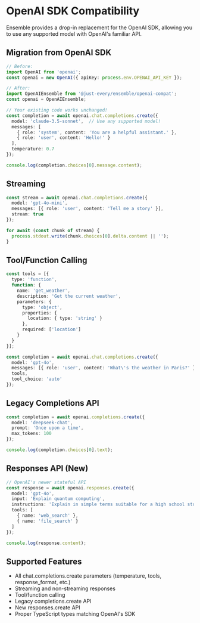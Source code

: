 # OpenAI SDK Compatibility

Ensemble provides a drop-in replacement for the OpenAI SDK, allowing you to use any supported model with OpenAI's familiar API.

## Migration from OpenAI SDK

```typescript
// Before:
import OpenAI from 'openai';
const openai = new OpenAI({ apiKey: process.env.OPENAI_API_KEY });

// After:
import OpenAIEnsemble from '@just-every/ensemble/openai-compat';
const openai = OpenAIEnsemble;

// Your existing code works unchanged!
const completion = await openai.chat.completions.create({
  model: 'claude-3.5-sonnet',  // Use any supported model!
  messages: [
    { role: 'system', content: 'You are a helpful assistant.' },
    { role: 'user', content: 'Hello!' }
  ],
  temperature: 0.7
});

console.log(completion.choices[0].message.content);
```

## Streaming

```typescript
const stream = await openai.chat.completions.create({
  model: 'gpt-4o-mini',
  messages: [{ role: 'user', content: 'Tell me a story' }],
  stream: true
});

for await (const chunk of stream) {
  process.stdout.write(chunk.choices[0].delta.content || '');
}
```

## Tool/Function Calling

```typescript
const tools = [{
  type: 'function',
  function: {
    name: 'get_weather',
    description: 'Get the current weather',
    parameters: {
      type: 'object',
      properties: {
        location: { type: 'string' }
      },
      required: ['location']
    }
  }
}];

const completion = await openai.chat.completions.create({
  model: 'gpt-4o',
  messages: [{ role: 'user', content: 'What\'s the weather in Paris?' }],
  tools,
  tool_choice: 'auto'
});
```

## Legacy Completions API

```typescript
const completion = await openai.completions.create({
  model: 'deepseek-chat',
  prompt: 'Once upon a time',
  max_tokens: 100
});

console.log(completion.choices[0].text);
```

## Responses API (New)

```typescript
// OpenAI's newer stateful API
const response = await openai.responses.create({
  model: 'gpt-4o',
  input: 'Explain quantum computing',
  instructions: 'Explain in simple terms suitable for a high school student',
  tools: [
    { name: 'web_search' },
    { name: 'file_search' }
  ]
});

console.log(response.content);
```

## Supported Features

- All chat.completions.create parameters (temperature, tools, response_format, etc.)
- Streaming and non-streaming responses
- Tool/function calling
- Legacy completions.create API
- New responses.create API
- Proper TypeScript types matching OpenAI's SDK